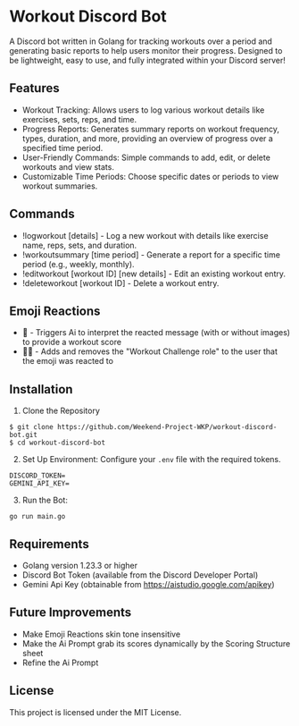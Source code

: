 # Workout Discord Bot
A Discord bot written in Golang for tracking workouts over a period and generating basic reports to help users monitor their progress. Designed to be lightweight, easy to use, and fully integrated within your Discord server!

## Features
* Workout Tracking: Allows users to log various workout details like exercises, sets, reps, and time.
* Progress Reports: Generates summary reports on workout frequency, types, duration, and more, providing an overview of progress over a specified time period.
* User-Friendly Commands: Simple commands to add, edit, or delete workouts and view stats.
* Customizable Time Periods: Choose specific dates or periods to view workout summaries.

## Commands
* !logworkout [details] - Log a new workout with details like exercise name, reps, sets, and duration.
* !workoutsummary [time period] - Generate a report for a specific time period (e.g., weekly, monthly).
* !editworkout [workout ID] [new details] - Edit an existing workout entry.
* !deleteworkout [workout ID] - Delete a workout entry.

## Emoji Reactions
* 🧪 - Triggers Ai to interpret the reacted message (with or without images) to provide a workout score
* 💪🏿 - Adds and removes the "Workout Challenge role" to the user that the emoji was reacted to

## Installation
1. Clone the Repository
```
$ git clone https://github.com/Weekend-Project-WKP/workout-discord-bot.git
$ cd workout-discord-bot
```

2. Set Up Environment: Configure your `.env` file with the required tokens.
```
DISCORD_TOKEN=
GEMINI_API_KEY=
```

3. Run the Bot:
```
go run main.go
```

## Requirements
* Golang version 1.23.3 or higher
* Discord Bot Token (available from the Discord Developer Portal)
* Gemini Api Key (obtainable from https://aistudio.google.com/apikey)

## Future Improvements
* Make Emoji Reactions skin tone insensitive
* Make the Ai Prompt grab its scores dynamically by the Scoring Structure sheet
* Refine the Ai Prompt

## License
This project is licensed under the MIT License.